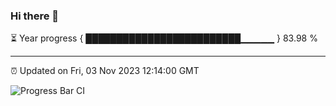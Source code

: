 ### Hi there 👋

⏳ Year progress { █████████████████████████▁▁▁▁▁ } 83.98 %

---

⏰ Updated on Fri, 03 Nov 2023 12:14:00 GMT

![Progress Bar CI](https://github.com/Shyam-Makwana/GitHub-Actions-Demo/workflows/Progress%20Bar%20CI/badge.svg)
